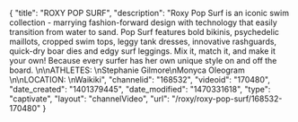 {
    "title": "ROXY POP SURF",
    "description": "Roxy Pop Surf is an iconic swim collection - marrying fashion-forward design with technology that easily transition from water to sand. Pop Surf features bold bikinis, psychedelic maillots, cropped swim tops, leggy tank dresses, innovative rashguards, quick-dry boar dies and edgy surf leggings. Mix it, match it, and make it your own! Because every surfer has her own unique style on and off the board. \n\nATHLETES: \nStephanie Gilmore\nMonyca Oleogram \n\nLOCATION: \nWaikiki",
    "channelid": "168532",
    "videoid": "170480",
    "date_created": "1401379445",
    "date_modified": "1470331618",
    "type": "captivate",
    "layout": "channelVideo",
    "url": "\/roxy\/roxy-pop-surf\/168532-170480"
}